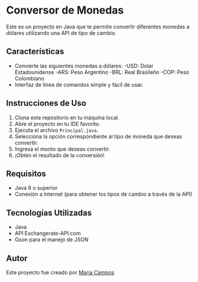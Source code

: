 # Conversor de Monedas

Este es un proyecto en Java que te permite convertir diferentes monedas a dólares utilizando una API de tipo de cambio.

## Características

- Convierte las siguientes monedas a dólares:
   -USD: Dolar Estadounidense
   -ARS: Peso Argentino
   -BRL: Real Brasileño
   -COP: Peso Colombiano
- Interfaz de línea de comandos simple y fácil de usar.

## Instrucciones de Uso

1. Clona este repositorio en tu máquina local.
2. Abre el proyecto en tu IDE favorito.
3. Ejecuta el archivo `Principal.java`.
4. Selecciona la opción correspondiente al tipo de moneda que deseas convertir.
5. Ingresa el monto que deseas convertir.
6. ¡Obtén el resultado de la conversión!

## Requisitos

- Java 8 o superior
- Conexión a Internet (para obtener los tipos de cambio a través de la API)

## Tecnologías Utilizadas

- Java
- API Exchangerate-API.com
- Gson para el manejo de JSON

## Autor

Este proyecto fue creado por [Maria Campos](https://github.com/MariaCampos97)
